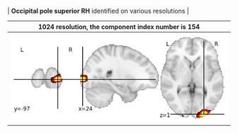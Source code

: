 


| **Occipital pole superior RH** identified on various resolutions |

| 1024 resolution, the component index number is 154|  
|:---:|  
| ![Component 1024](../1024/final/154.jpg "From component 1024: Occipital pole superior RH") |